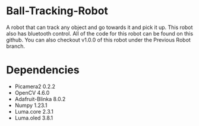 # Ball-Tracking-Robot

A robot that can track any object and go towards it and pick it up. This robot also has bluetooth control. All of the code for this robot can be found on this github. You can also checkout v1.0.0 of this robot under the Previous Robot branch. 

# Dependencies
- Picamera2 0.2.2
- OpenCV 4.6.0
- Adafruit-Blinka 8.0.2
- Numpy 1.23.1
- Luma.core 2.3.1
- Luma.oled 3.8.1
